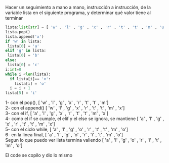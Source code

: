 Hacer un seguimiento a mano a mano, instrucción a instrucción, de la variable lista en el
siguiente programa, y determinar qué valor tiene al terminar

``` python
lista:list[str] = [ 'w' , 'l' , 'g' , 'x' , 'r' , 't' , 't' , 'm' , 'u']
lista.pop()
lista.append('x')
if 'w' in lista:
 lista[0] = 'a'
elif 'g' in lista:
 lista[0] = 'b'
else:
 lista[0] = 'c'
i:int=0
while i <len(lista):
  if lista[i]== 'x':
    lista[i] = 'o'
  i = i + 1
lista[5] = 'i'
```
1- con el pop(), [ 'w' , 'l' , 'g' , 'x' , 'r' , 't' , 't' , 'm'] <br>
2- con el append() [ 'w' , 'l' , 'g' , 'x' , 'r' , 't' , 't' , 'm' , 'x'] <br>
3- con el if, [ 'a' , 'l' , 'g' , 'x' , 'r' , 't' , 't' , 'm' , 'x'] <br>
4- como el if se cumple, el elif y el else se ignora, se mantiene [ 'a' , 'l' , 'g' , 'x' , 'r' , 't' , 't' , 'm' , 'x'] <br>
5- con el ciclo while, [ 'a' , 'l' , 'g' , 'o' , 'r' , 't' , 't' , 'm' , 'o'] <br>
6- en la linea final,  [ 'a' , 'l' , 'g' , 'o' , 'r' , 'i' , 't' , 'm' , 'o'] <br>
Segun lo que puedo ver lista termina valiendo [ 'a' , 'l' , 'g' , 'o' , 'r' , 'i' , 't' , 'm' , 'o'] <br>

El code se copilo y dio lo mismo 